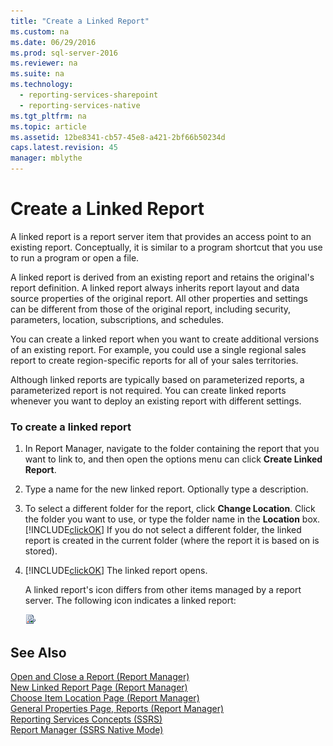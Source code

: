```yaml
---
title: "Create a Linked Report"
ms.custom: na
ms.date: 06/29/2016
ms.prod: sql-server-2016
ms.reviewer: na
ms.suite: na
ms.technology: 
  - reporting-services-sharepoint
  - reporting-services-native
ms.tgt_pltfrm: na
ms.topic: article
ms.assetid: 12be8341-cb57-45e8-a421-2bf66b50234d
caps.latest.revision: 45
manager: mblythe
---
```

# Create a Linked Report
A linked report is a report server item that provides an access point to an existing report. Conceptually, it is similar to a program shortcut that you use to run a program or open a file.  
  
 A linked report is derived from an existing report and retains the original's report definition. A linked report always inherits report layout and data source properties of the original report. All other properties and settings can be different from those of the original report, including security, parameters, location, subscriptions, and schedules.  
  
 You can create a linked report when you want to create additional versions of an existing report. For example, you could use a single regional sales report to create region-specific reports for all of your sales territories.  
  
 Although linked reports are typically based on parameterized reports, a parameterized report is not required. You can create linked reports whenever you want to deploy an existing report with different settings.  
  
### To create a linked report  
  
1.  In Report Manager, navigate to the folder containing the report that you want to link to, and then open the options menu can click **Create Linked Report**.  
  
2.  Type a name for the new linked report. Optionally type a description.  
  
3.  To select a different folder for the report, click **Change Location**. Click the folder you want to use, or type the folder name in the **Location** box. [!INCLUDE[clickOK](../../Topics/TopicNameContainA/tokens/clickOK_md.md)] If you do not select a different folder, the linked report is created in the current folder (where the report it is based on is stored).  
  
4.  [!INCLUDE[clickOK](../../Topics/TopicNameContainA/tokens/clickOK_md.md)] The linked report opens.  
  
     A linked report's icon differs from other items managed by a report server. The following icon indicates a linked report:  
  
     ![Linked report icon](../../Topics/TopicNameContainA/images/hlp_16linked.gif "hlp_16linked")  
  
## See Also  
 [Open and Close a Report (Report Manager)](../../Topics/TopicNameContainA/Open-and-Close-a-Report--Report-Manager-.md)   
 [New Linked Report Page (Report Manager)](../../Topics/TopicNameNotContainA/New-Linked-Report-Page--Report-Manager-.md)   
 [Choose Item Location Page (Report Manager)](../../Topics/TopicNameNotContainA/Choose-Item-Location-Page--Report-Manager-.md)   
 [General Properties Page, Reports (Report Manager)](../../Topics/TopicNameNotContainA/General-Properties-Page--Reports--Report-Manager-.md)   
 [Reporting Services Concepts (SSRS)](../../Topics/TopicNameNotContainA/Reporting-Services-Concepts--SSRS-.md)   
 [Report Manager  (SSRS Native Mode)](../../Topics/TopicNameNotContainA/Report-Manager---SSRS-Native-Mode-.md)